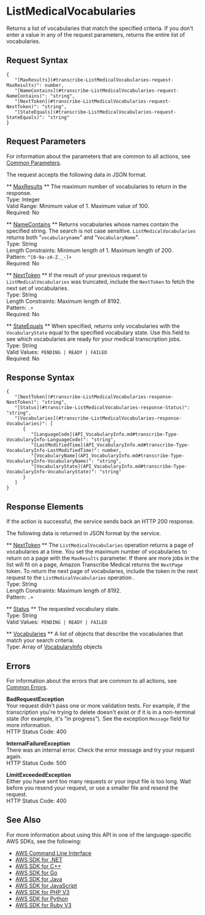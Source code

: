 # ListMedicalVocabularies<a name="API_ListMedicalVocabularies"></a>

Returns a list of vocabularies that match the specified criteria\. If you don't enter a value in any of the request parameters, returns the entire list of vocabularies\.

## Request Syntax<a name="API_ListMedicalVocabularies_RequestSyntax"></a>

```
{
   "[MaxResults](#transcribe-ListMedicalVocabularies-request-MaxResults)": number,
   "[NameContains](#transcribe-ListMedicalVocabularies-request-NameContains)": "string",
   "[NextToken](#transcribe-ListMedicalVocabularies-request-NextToken)": "string",
   "[StateEquals](#transcribe-ListMedicalVocabularies-request-StateEquals)": "string"
}
```

## Request Parameters<a name="API_ListMedicalVocabularies_RequestParameters"></a>

For information about the parameters that are common to all actions, see [Common Parameters](CommonParameters.md)\.

The request accepts the following data in JSON format\.

 ** [MaxResults](#API_ListMedicalVocabularies_RequestSyntax) **   <a name="transcribe-ListMedicalVocabularies-request-MaxResults"></a>
The maximum number of vocabularies to return in the response\.  
Type: Integer  
Valid Range: Minimum value of 1\. Maximum value of 100\.  
Required: No

 ** [NameContains](#API_ListMedicalVocabularies_RequestSyntax) **   <a name="transcribe-ListMedicalVocabularies-request-NameContains"></a>
Returns vocabularies whose names contain the specified string\. The search is not case sensitive\. `ListMedicalVocabularies` returns both "`vocabularyname`" and "`VocabularyName`"\.  
Type: String  
Length Constraints: Minimum length of 1\. Maximum length of 200\.  
Pattern: `^[0-9a-zA-Z._-]+`   
Required: No

 ** [NextToken](#API_ListMedicalVocabularies_RequestSyntax) **   <a name="transcribe-ListMedicalVocabularies-request-NextToken"></a>
If the result of your previous request to `ListMedicalVocabularies` was truncated, include the `NextToken` to fetch the next set of vocabularies\.  
Type: String  
Length Constraints: Maximum length of 8192\.  
Pattern: `.+`   
Required: No

 ** [StateEquals](#API_ListMedicalVocabularies_RequestSyntax) **   <a name="transcribe-ListMedicalVocabularies-request-StateEquals"></a>
When specified, returns only vocabularies with the `VocabularyState` equal to the specified vocabulary state\. Use this field to see which vocabularies are ready for your medical transcription jobs\.  
Type: String  
Valid Values:` PENDING | READY | FAILED`   
Required: No

## Response Syntax<a name="API_ListMedicalVocabularies_ResponseSyntax"></a>

```
{
   "[NextToken](#transcribe-ListMedicalVocabularies-response-NextToken)": "string",
   "[Status](#transcribe-ListMedicalVocabularies-response-Status)": "string",
   "[Vocabularies](#transcribe-ListMedicalVocabularies-response-Vocabularies)": [ 
      { 
         "[LanguageCode](API_VocabularyInfo.md#transcribe-Type-VocabularyInfo-LanguageCode)": "string",
         "[LastModifiedTime](API_VocabularyInfo.md#transcribe-Type-VocabularyInfo-LastModifiedTime)": number,
         "[VocabularyName](API_VocabularyInfo.md#transcribe-Type-VocabularyInfo-VocabularyName)": "string",
         "[VocabularyState](API_VocabularyInfo.md#transcribe-Type-VocabularyInfo-VocabularyState)": "string"
      }
   ]
}
```

## Response Elements<a name="API_ListMedicalVocabularies_ResponseElements"></a>

If the action is successful, the service sends back an HTTP 200 response\.

The following data is returned in JSON format by the service\.

 ** [NextToken](#API_ListMedicalVocabularies_ResponseSyntax) **   <a name="transcribe-ListMedicalVocabularies-response-NextToken"></a>
The `ListMedicalVocabularies` operation returns a page of vocabularies at a time\. You set the maximum number of vocabularies to return on a page with the `MaxResults` parameter\. If there are more jobs in the list will fit on a page, Amazon Transcribe Medical returns the `NextPage` token\. To return the next page of vocabularies, include the token in the next request to the `ListMedicalVocabularies` operation \.  
Type: String  
Length Constraints: Maximum length of 8192\.  
Pattern: `.+` 

 ** [Status](#API_ListMedicalVocabularies_ResponseSyntax) **   <a name="transcribe-ListMedicalVocabularies-response-Status"></a>
The requested vocabulary state\.  
Type: String  
Valid Values:` PENDING | READY | FAILED` 

 ** [Vocabularies](#API_ListMedicalVocabularies_ResponseSyntax) **   <a name="transcribe-ListMedicalVocabularies-response-Vocabularies"></a>
A list of objects that describe the vocabularies that match your search criteria\.  
Type: Array of [VocabularyInfo](API_VocabularyInfo.md) objects

## Errors<a name="API_ListMedicalVocabularies_Errors"></a>

For information about the errors that are common to all actions, see [Common Errors](CommonErrors.md)\.

 **BadRequestException**   
Your request didn't pass one or more validation tests\. For example, if the transcription you're trying to delete doesn't exist or if it is in a non\-terminal state \(for example, it's "in progress"\)\. See the exception `Message` field for more information\.  
HTTP Status Code: 400

 **InternalFailureException**   
There was an internal error\. Check the error message and try your request again\.  
HTTP Status Code: 500

 **LimitExceededException**   
Either you have sent too many requests or your input file is too long\. Wait before you resend your request, or use a smaller file and resend the request\.  
HTTP Status Code: 400

## See Also<a name="API_ListMedicalVocabularies_SeeAlso"></a>

For more information about using this API in one of the language\-specific AWS SDKs, see the following:
+  [AWS Command Line Interface](https://docs.aws.amazon.com/goto/aws-cli/transcribe-2017-10-26/ListMedicalVocabularies) 
+  [AWS SDK for \.NET](https://docs.aws.amazon.com/goto/DotNetSDKV3/transcribe-2017-10-26/ListMedicalVocabularies) 
+  [AWS SDK for C\+\+](https://docs.aws.amazon.com/goto/SdkForCpp/transcribe-2017-10-26/ListMedicalVocabularies) 
+  [AWS SDK for Go](https://docs.aws.amazon.com/goto/SdkForGoV1/transcribe-2017-10-26/ListMedicalVocabularies) 
+  [AWS SDK for Java](https://docs.aws.amazon.com/goto/SdkForJava/transcribe-2017-10-26/ListMedicalVocabularies) 
+  [AWS SDK for JavaScript](https://docs.aws.amazon.com/goto/AWSJavaScriptSDK/transcribe-2017-10-26/ListMedicalVocabularies) 
+  [AWS SDK for PHP V3](https://docs.aws.amazon.com/goto/SdkForPHPV3/transcribe-2017-10-26/ListMedicalVocabularies) 
+  [AWS SDK for Python](https://docs.aws.amazon.com/goto/boto3/transcribe-2017-10-26/ListMedicalVocabularies) 
+  [AWS SDK for Ruby V3](https://docs.aws.amazon.com/goto/SdkForRubyV3/transcribe-2017-10-26/ListMedicalVocabularies) 